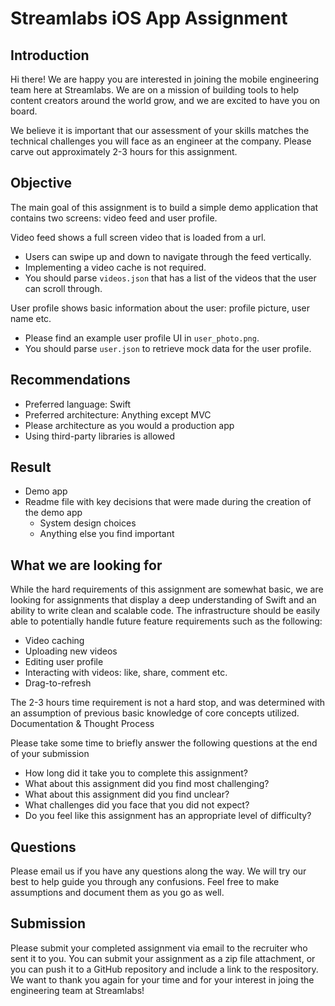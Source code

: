 # Streamlabs iOS App Assignment

## Introduction
Hi there! We are happy you are interested in joining the mobile engineering team here at Streamlabs. We are on a mission of building tools to help content creators around the world grow, and we are excited to have you on board.

We believe it is important that our assessment of your skills matches the technical challenges you will face as an engineer at the company. Please carve out approximately 2-3 hours for this assignment. 

## Objective
The main goal of this assignment is to build a simple demo application that contains two screens: video feed and user profile.

Video feed shows a full screen video that is loaded from a url. 

* Users can swipe up and down to navigate through the feed vertically.
* Implementing a video cache is not required.
* You should parse `videos.json` that has a list of the videos that the user can scroll through.

User profile shows basic information about the user: profile picture, user name etc. 

* Please find an example user profile UI in `user_photo.png`. 
* You should parse `user.json` to retrieve mock data for the user profile.

## Recommendations

* Preferred language: Swift
* Preferred architecture: Anything except MVC
* Please architecture as you would a production app
* Using third-party libraries is allowed

## Result
* Demo app
* Readme file with key decisions that were made during the creation of the demo app
	* System design choices
	* Anything else you find important

## What we are looking for
While the hard requirements of this assignment are somewhat basic, we are looking for assignments that display a deep understanding of Swift and an ability to write clean and scalable code. The infrastructure should be easily able to potentially handle future feature requirements such as the following:

* Video caching
* Uploading new videos
* Editing user profile
* Interacting with videos: like, share, comment etc.
* Drag-to-refresh

The 2-3 hours time requirement is not a hard stop, and was determined with an assumption of previous basic knowledge of core concepts utilized.
Documentation & Thought Process

Please take some time to briefly answer the following questions at the end of your submission

- How long did it take you to complete this assignment?
- What about this assignment did you find most challenging?
- What about this assignment did you find unclear?
- What challenges did you face that you did not expect?
- Do you feel like this assignment has an appropriate level of difficulty?
 
## Questions
Please email us if you have any questions along the way. We will try our best to help guide you through any confusions. Feel free to make assumptions and document them as you go as well.

## Submission
Please submit your completed assignment via email to the recruiter who sent it to you. You can submit your assignment as a zip file attachment, or you can push it to a GitHub repository and include a link to the respository. We want to thank you again for your time and for your interest in joing the engineering team at Streamlabs!
 
